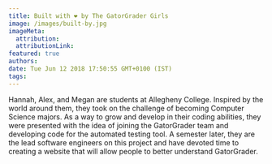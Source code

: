 ```yaml
---
title: Built with ❤️ by The GatorGrader Girls
image: /images/built-by.jpg
imageMeta:
  attribution:
  attributionLink:
featured: true
authors:
date: Tue Jun 12 2018 17:50:55 GMT+0100 (IST)
tags:
---
```


Hannah, Alex, and Megan are students at Allegheny College. Inspired by the world
around them, they took on the challenge of becoming Computer Science majors. As
a way to grow and develop in their coding abilities, they were presented with
the idea of joining the GatorGrader team and developing code for the automated
testing tool. A semester later, they are the lead software engineers on this
project and have devoted time to creating a website that will allow people to
better understand GatorGrader.
